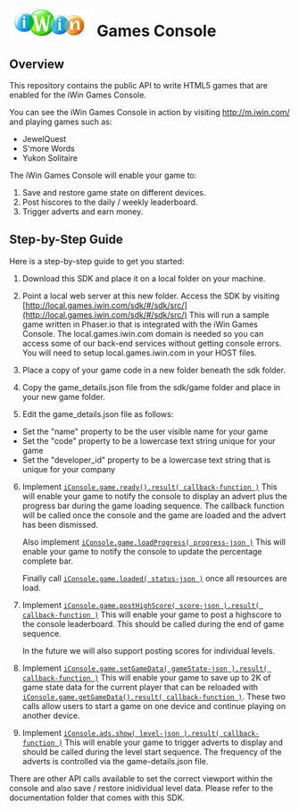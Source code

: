 # ![iWin Logo](https://raw.githubusercontent.com/iwininc/html5-games-console/master/docs/assets/css/logo.png) Games Console
## Overview
This repository contains the public API to write HTML5 games that are enabled for the iWin Games Console.

You can see the iWin Games Console in action by visiting http://m.iwin.com/ and playing games such as:
- JewelQuest
- S'more Words
- Yukon Solitaire

The iWin Games Console will enable your game to:

1. Save and restore game state on different devices.
2. Post hiscores to the daily / weekly leaderboard.
3. Trigger adverts and earn money.

## Step-by-Step Guide
Here is a step-by-step guide to get you started:

1. Download this SDK and place it on a local folder on your machine.

2. Point a local web server at this new folder. Access the SDK by visiting [http://local.games.iwin.com/sdk/#/sdk/src/](http://local.games.iwin.com/sdk/#/sdk/src/)
   This will run a sample game written in Phaser.io that is integrated with the iWin Games Console.
   The local.games.iwin.com domain is needed so you can access some of our back-end services without getting 
   console errors. You will need to setup local.games.iwin.com in your HOST files.

3. Place a copy of your game code in a new folder beneath the sdk folder.

4. Copy the game_details.json file from the sdk/game folder and place in your new game folder.

5. Edit the game_details.json file as follows:
  - Set the "name" property to be the user visible name for your game
  - Set the "code" property to be a lowercase text string unique for your game
  - Set the "developer_id" property to be a lowercase text string that is unique for your company

6. Implement [`iConsole.game.ready().result( callback-function )`](http://htmlpreview.github.io/?https://github.com/iwininc/html5-games-console/blob/master/docs/classes/iConsole.game.html#method_ready)
   This will enable your game to notify the console to display an advert plus the progress 
   bar during the game loading sequence. The callback function will be called once the console 
   and the game are loaded and the advert has been dismissed.
   
   Also implement [`iConsole.game.loadProgress( progress-json )`](http://htmlpreview.github.io/?https://github.com/iwininc/html5-games-console/blob/master/docs/classes/iConsole.game.html#method_loadProgress)
   This will enable your game to notify the console to update the percentage complete bar.
   
   Finally call [`iConsole.game.loaded( status-json )`](http://htmlpreview.github.io/?https://github.com/iwininc/html5-games-console/blob/master/docs/classes/iConsole.game.html#method_loaded) once all resources are load.
   
7. Implement [`iConsole.game.postHighScore( score-json ).result( callback-function )`](http://htmlpreview.github.io/?https://github.com/iwininc/html5-games-console/blob/master/docs/classes/iConsole.game.html#method_postHighScore)
   This will enable your game to post a highscore to the console leaderboard. This should 
   be called during the end of game sequence.
   
   In the future we will also support posting scores for individual levels.
   
8. Implement [`iConsole.game.setGameData( gameState-json ).result( callback-function )`](http://htmlpreview.github.io/?https://github.com/iwininc/html5-games-console/blob/master/docs/classes/iConsole.game.html#method_setGameData)
   This will enable your game to save up to 2K of game state data for the current player
   that can be reloaded with [`iConsole.game.getGameData().result( callback-function )`](http://htmlpreview.github.io/?https://github.com/iwininc/html5-games-console/blob/master/docs/classes/iConsole.game.html#method_getGameData). These two calls allow users to start a game on one device and continue playing on another device.
   
9. Implement [`iConsole.ads.show( level-json ).result( callback-function )`](http://htmlpreview.github.io/?https://github.com/iwininc/html5-games-console/blob/master/docs/classes/iConsole.ads.html#method_show)
   This will enable your game to trigger adverts to display and should be called during 
   the level start sequence. The frequency of the adverts is controlled via the 
   game-details.json file.
 
There are other API calls available to set the correct viewport within the console and 
also save / restore inidividual level data. Please refer to the documentation folder
that comes with this SDK.